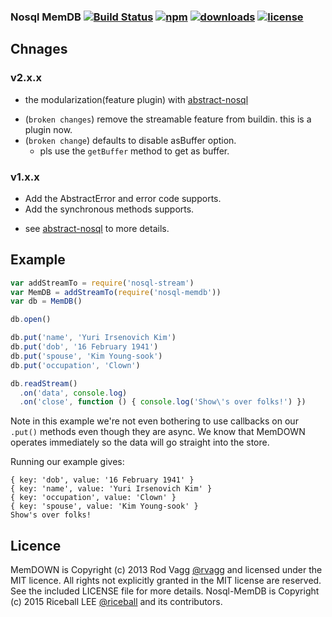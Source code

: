 ### Nosql MemDB [![Build Status](https://img.shields.io/travis/snowyu/node-nosql-memdb/master.svg)](http://travis-ci.org/snowyu/node-nosql-memdb) [![npm](https://img.shields.io/npm/v/nosql-memdb.svg)](https://npmjs.org/package/nosql-memdb) [![downloads](https://img.shields.io/npm/dm/nosql-memdb.svg)](https://npmjs.org/package/nosql-memdb) [![license](https://img.shields.io/npm/l/nosql-memdb.svg)](https://npmjs.org/package/nosql-memdb) 


## Chnages

### v2.x.x

+ the modularization(feature plugin) with [abstract-nosql](https://github.com/snowyu/node-abstract-nosql)
- (`broken changes`) remove the streamable feature from buildin. this is a plugin now.
- (`broken change`) defaults to disable asBuffer option.
  * pls use the `getBuffer` method to get as buffer.

### v1.x.x

+ Add the AbstractError and error code supports.
+ Add the synchronous methods supports.
* see [abstract-nosql](https://github.com/snowyu/node-abstract-nosql) to more details.

## Example

```js
var addStreamTo = require('nosql-stream')
var MemDB = addStreamTo(require('nosql-memdb'))
var db = MemDB()

db.open()

db.put('name', 'Yuri Irsenovich Kim')
db.put('dob', '16 February 1941')
db.put('spouse', 'Kim Young-sook')
db.put('occupation', 'Clown')

db.readStream()
  .on('data', console.log)
  .on('close', function () { console.log('Show\'s over folks!') })
```

Note in this example we're not even bothering to use callbacks on our `.put()` methods even though they are async. We know that MemDOWN operates immediately so the data will go straight into the store.

Running our example gives:

```
{ key: 'dob', value: '16 February 1941' }
{ key: 'name', value: 'Yuri Irsenovich Kim' }
{ key: 'occupation', value: 'Clown' }
{ key: 'spouse', value: 'Kim Young-sook' }
Show's over folks!
```

## Licence

MemDOWN is Copyright (c) 2013 Rod Vagg [@rvagg](https://twitter.com/rvagg) and licensed under the MIT licence. All rights not explicitly granted in the MIT license are reserved. See the included LICENSE file for more details.
Nosql-MemDB is Copyright (c) 2015 Riceball LEE [@riceball](https://github.com/snowyu) and its contributors.

